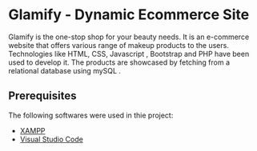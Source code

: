 # Glamify - Dynamic Ecommerce Site

Glamify is the one-stop shop for your beauty needs. It is an e-commerce website that offers various range of makeup products to the users. Technologies like HTML, CSS, Javascript , Bootstrap and PHP have been used to develop it. The products are showcased by fetching from a relational database using mySQL .

## Prerequisites

The following softwares were used in thie project:
* [XAMPP](https://www.apachefriends.org/download.html)
* [Visual Studio Code](https://code.visualstudio.com/download)


